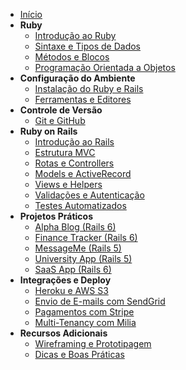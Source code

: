 - [Início](README.md)
- **Ruby**
  - [Introdução ao Ruby](ruby/introducao.md)
  - [Sintaxe e Tipos de Dados](ruby/sintaxe.md)
  - [Métodos e Blocos](ruby/metodos_blocos.md)
  - [Programação Orientada a Objetos](ruby/poo.md)
- **Configuração do Ambiente**
  - [Instalação do Ruby e Rails](ambiente/instalacao.md)
  - [Ferramentas e Editores](ambiente/ferramentas.md)
- **Controle de Versão**
  - [Git e GitHub](controle_versao/git_github.md)
- **Ruby on Rails**
  - [Introdução ao Rails](rails/introducao.md)
  - [Estrutura MVC](rails/mvc.md)
  - [Rotas e Controllers](rails/rotas_controllers.md)
  - [Models e ActiveRecord](rails/models_activerecord.md)
  - [Views e Helpers](rails/views_helpers.md)
  - [Validações e Autenticação](rails/validacoes_autenticacao.md)
  - [Testes Automatizados](rails/testes.md)
- **Projetos Práticos**
  - [Alpha Blog (Rails 6)](projetos/alpha_blog.md)
  - [Finance Tracker (Rails 6)](projetos/finance_tracker.md)
  - [MessageMe (Rails 5)](projetos/messageme.md)
  - [University App (Rails 5)](projetos/university_app.md)
  - [SaaS App (Rails 6)](projetos/saas_app.md)
- **Integrações e Deploy**
  - [Heroku e AWS S3](integracoes/heroku_aws.md)
  - [Envio de E-mails com SendGrid](integracoes/sendgrid.md)
  - [Pagamentos com Stripe](integracoes/stripe.md)
  - [Multi-Tenancy com Milia](integracoes/multi_tenancy.md)
- **Recursos Adicionais**
  - [Wireframing e Prototipagem](recursos/wireframing.md)
  - [Dicas e Boas Práticas](recursos/dicas.md)
